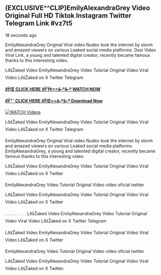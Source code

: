 ## (EXCLUSIVE^^CLIP)EmilyAlexandraGrey Video Original Full HD Tiktok Instagram Twitter Telegram Link #vz7t5

18 seconds ago

EmilyAlexandraGrey Original Viral video Nudes took the internet by storm and amazed viewers on various Leaked social media platforms. Desi Video Viral Link, a young and talented digital creator, recently became famous thanks to this interesting video.

LðšŽaked Video EmilyAlexandraGrey Video Tutorial Original Video Viral Video LðšŽaked on X Twitter Telegram

**[ðŸŒ CLICK HERE ðŸŸ¢==â–ºâ–º WATCH NOW](https://clips-mediaa.blogspot.com/2025/02/video-viral-download.html)**

**[ðŸ”´ CLICK HERE ðŸŒ==â–ºâ–º Download Now](https://clips-mediaa.blogspot.com/2025/02/video-viral-download.html)**

[![WATCH Videos](https://i.imgur.com/dJHk4Zq.gif)](https://clips-mediaa.blogspot.com/2025/02/video-viral-download.html)

LðšŽaked Video EmilyAlexandraGrey Video Tutorial Original Video Viral Video LðšŽaked on X Twitter Telegram

EmilyAlexandraGrey Original Viral video Nudes took the internet by storm and amazed viewers on various Leaked social media platforms. EmilyAlexandraGrey, a young and talented digital creator, recently became famous thanks to this interesting video.

LðšŽaked Video EmilyAlexandraGrey Video Tutorial Original Video Viral Video LðšŽaked on X Twitter

EmilyAlexandraGrey Video Tutorial Original Video video oficial twitter

LðšŽaked Video EmilyAlexandraGrey Video Tutorial Original Video Viral Video LðšŽaked on X Twitter

. . . . . . . . . LðšŽaked Video EmilyAlexandraGrey Video Tutorial Original Video Viral Video LðšŽaked on X Twitter Telegram

LðšŽaked Video EmilyAlexandraGrey Video Tutorial Original Video Viral Video LðšŽaked on X Twitter

EmilyAlexandraGrey Video Tutorial Original Video video oficial twitter

LðšŽaked Video EmilyAlexandraGrey Video Tutorial Original Video Viral Video LðšŽaked on X Twitter.